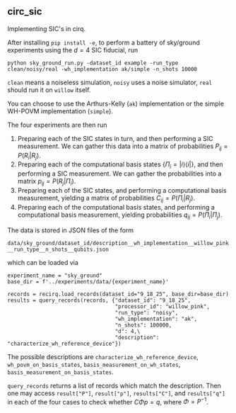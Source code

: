 ## circ_sic

Implementing SIC's in cirq.

After installing `pip install -e`, to perform a battery of sky/ground experiments using the $d=4$ SIC fiducial, run

```python sky_ground_run.py -dataset_id example -run_type clean/noisy/real -wh_implementation ak/simple -n_shots 10000```

`clean` means a noiseless simulation, `noisy` uses a noise simulator, `real` should run it on `willow` itself.  

You can choose to use the Arthurs-Kelly (`ak`) implementation or the simple WH-POVM implementation (`simple`). 

The four experiments are then run

1. Preparing each of the SIC states in turn, and then performing a SIC measurement. We can gather this data into a matrix of probabilities $P_{ij} = P(R_i | R_j)$.
2. Preparing each of the computational basis states $\{ \Pi_i = |i\rangle\langle i| \}$, and then performing a SIC measurement. We can gather the probabilities into a matrix $p_{ij} = P(R_j | \Pi_i)$.
3. Preparing each of the SIC states, and performing a computational basis measurement, yielding a matrix of probabilities $C_{ij} = P(\Pi_i | R_j)$.
4. Preparing each of the computational basis states, and performing a computational basis measurement, yielding probabilities $q_{ij} = P(\Pi_i |\Pi_j)$.

The data is stored in JSON files of the form

`data/sky_ground/dataset_id/description__wh_implementation__willow_pink__run_type__n_shots__qubits.json`

which can be loaded via

```
experiment_name = "sky_ground"
base_dir = f'../experiments/data/{experiment_name}'

records = recirq.load_records(dataset_id="9_18_25", base_dir=base_dir)
results = query_records(records, {"dataset_id": "9_18_25",
                                  "processor_id": "willow_pink",
                                  "run_type": "noisy",
                                  "wh_implementation": "ak",
                                  "n_shots": 100000,
                                  "d": 4,\
                                  "description": "characterize_wh_reference_device"})
```

The possible descriptions are `characterize_wh_reference_device`, `wh_povm_on_basis_states`, `basis_measurement_on_wh_states`, `basis_measurement_on_basis_states`.

`query_records` returns a list of records which match the description. Then one may access `result["P"]`, `result["p"]`, `results["C"]`, and `results["q"]` in each of the four cases to check whether $C \Phi p = q$, where $\Phi=P^{-1}$.

